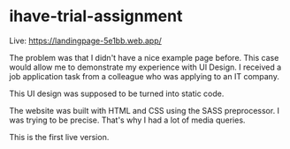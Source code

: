 # ihave-trial-assignment

Live: https://landingpage-5e1bb.web.app/

The problem was that I didn't have a nice example page before.
This case would allow me to demonstrate my experience with UI Design.
I received a job application task from a colleague who was applying to an IT company.

This UI design was supposed to be turned into static code.

The website was built with HTML and CSS using the SASS preprocessor. I was trying to be precise. That's why I had a lot of media queries.

This is the first live version.
